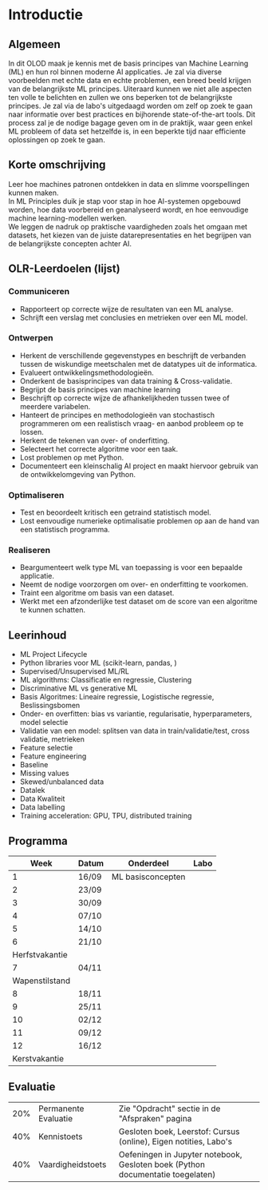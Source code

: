 # Introductie

## Algemeen
In dit OLOD maak je kennis met de basis principes van Machine Learning (ML)
en hun rol binnen moderne AI applicaties. Je zal via diverse voorbeelden met echte data en
echte problemen, een breed beeld krijgen van de belangrijkste ML principes.
Uiteraard kunnen we niet alle aspecten ten volle te belichten en zullen we ons beperken tot de
belangrijkste principes. Je zal via de labo's uitgedaagd worden om zelf op zoek te gaan naar informatie
over best practices en bijhorende state-of-the-art tools. Dit process zal je de nodige bagage geven
om in de praktijk, waar geen enkel ML probleem of data set hetzelfde is, in een beperkte tijd naar
efficiente oplossingen op zoek te gaan.

## Korte omschrijving
Leer hoe machines patronen ontdekken in data en slimme voorspellingen kunnen maken.  
In ML Principles duik je stap voor stap in hoe AI-systemen opgebouwd worden, hoe data voorbereid en geanalyseerd wordt, en hoe eenvoudige machine
learning-modellen werken.  
We leggen de nadruk op praktische vaardigheden zoals het omgaan met datasets, het kiezen van de juiste datarepresentaties en het begrijpen van de
belangrijkste concepten achter AI.
## OLR-Leerdoelen (lijst)
### Communiceren
- Rapporteert op correcte wijze de resultaten van een ML analyse.
- Schrijft een verslag met conclusies en metrieken over een ML model.
### Ontwerpen
- Herkent de verschillende gegevenstypes en beschrijft de verbanden tussen de wiskundige meetschalen met de datatypes uit de informatica.
- Evalueert ontwikkelingsmethodologieën.
- Onderkent de basisprincipes van data training & Cross-validatie.
- Begrijpt de basis principes van machine learning
- Beschrijft op correcte wijze de afhankelijkheden tussen twee of meerdere variabelen.
- Hanteert de principes en methodologieën van stochastisch programmeren om een realistisch vraag- en aanbod probleem op te lossen.
- Herkent de tekenen van over- of onderfitting.
- Selecteert het correcte algoritme voor een taak.
- Lost problemen op met Python.
- Documenteert een kleinschalig AI project en maakt hiervoor gebruik van de ontwikkelomgeving van Python.
### Optimaliseren
- Test en beoordeelt kritisch een getraind statistisch model.
- Lost eenvoudige numerieke optimalisatie problemen op aan de hand van een statistisch programma.
### Realiseren
- Beargumenteert welk type ML van toepassing is voor een bepaalde applicatie.
- Neemt de nodige voorzorgen om over- en onderfitting te voorkomen.
- Traint een algoritme om basis van een dataset.
- Werkt met een afzonderlijke test dataset om de score van een algoritme te kunnen schatten.
## Leerinhoud
- ML Project Lifecycle
- Python libraries voor ML (scikit-learn, pandas, )
- Supervised/Unsupervised ML/RL
- ML algorithms: Classificatie en regressie, Clustering
- Discriminative ML vs generative ML
- Basis Algoritmes: Lineaire regressie, Logistische regressie, Beslissingsbomen
- Onder- en overfitten: bias vs variantie, regularisatie, hyperparameters, model selectie
- Validatie van een model: splitsen van data in train/validatie/test, cross validatie, metrieken
- Feature selectie
- Feature engineering
- Baseline
- Missing values
- Skewed/unbalanced data
- Datalek
- Data Kwaliteit
- Data labelling
- Training acceleration: GPU, TPU, distributed training

## Programma
| Week  | Datum | Onderdeel | Labo |
|-------|-------|-----------|----------|
| 1     | 16/09 | ML basisconcepten   |      |
| 2     | 23/09 |      |      |
| 3     | 30/09 |      |      |
| 4     | 07/10 |      |      |
| 5     | 14/10 |      |      |
| 6     | 21/10 |      |      |
| Herfstvakantie
| 7     | 04/11 |      |      |
| Wapenstilstand
| 8     | 18/11 |      |      |
| 9     | 25/11 |      |      |
| 10    | 02/12 |      |      |
| 11    | 09/12 |      |      |
| 12    | 16/12 |      |      |
| Kerstvakantie

## Evaluatie
|   |   |   |
|---|---|---|
| 20% | Permanente Evaluatie | Zie "Opdracht" sectie in de "Afspraken" pagina |
| 40% | Kennistoets | Gesloten boek, Leerstof: Cursus (online), Eigen notities, Labo's |
| 40% | Vaardigheidstoets | Oefeningen in Jupyter notebook, Gesloten boek (Python documentatie toegelaten) |